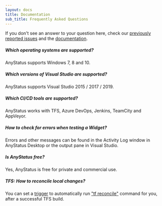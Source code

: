 ```yaml
---
layout: docs
title: Documentation
sub_title: Frequently Asked Questions
---
```


If you don't see an answer to your question here, check our [previously reported issues](https://github.com/AnyStatus/Support/issues) and the [documentation](/docs/getting-started).

<div class="pt-2"></div>

##### Which operating systems are supported?

AnyStatus supports Windows 7, 8 and 10.

<div class="pt-2"></div>

##### Which versions of Visual Studio are supported?

AnyStatus supports Visual Studio 2015 / 2017 / 2019.

<div class="pt-2"></div>

##### Which CI/CD tools are supported?

AnyStatus works with TFS, Azure DevOps, Jenkins, TeamCity and AppVeyor.

<div class="pt-2"></div>

##### How to check for errors when testing a Widget?

Errors and other messages can be found in the Activity Log window in AnyStatus Desktop or the output pane in Visual Studio.

<div class="pt-2"></div>

##### Is AnyStatus free?

Yes, AnyStatus is free for private and commercial use.

<div class="pt-2"></div>

##### TFS: How to reconcile local changes?

You can set a [trigger](/docs/triggers) to automatically run ["tf reconcile"](https://docs.microsoft.com/en-us/previous-versions/visualstudio/visual-studio-2010/gg589719(v=vs.100)) command for you, after a successful TFS build.
